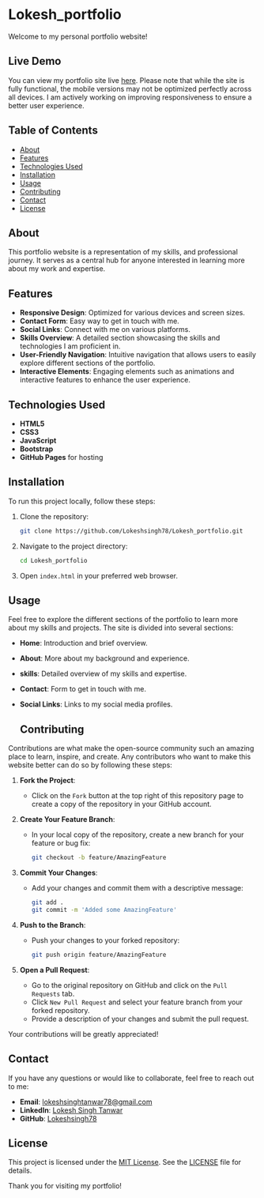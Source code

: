 # Lokesh_portfolio
Welcome to my personal portfolio website!

## Live Demo
You can view my portfolio site live [here](https://lokeshsingh78.github.io/Lokesh_portfolio/). Please note that while the site is fully functional, the mobile versions may not be optimized perfectly across all devices. I am actively working on improving responsiveness to ensure a better user experience.


## Table of Contents
- [About](#about)
- [Features](#features)
- [Technologies Used](#technologies-used)
- [Installation](#installation)
- [Usage](#usage)
- [Contributing](#contributing)
- [Contact](#contact)
- [License](#license)

## About
This portfolio website is a representation of my skills, and professional journey. It serves as a central hub for anyone interested in learning more about my work and expertise.

## Features
- **Responsive Design**: Optimized for various devices and screen sizes.
- **Contact Form**: Easy way to get in touch with me.
- **Social Links**: Connect with me on various platforms.
- **Skills Overview**: A detailed section showcasing the skills and technologies I am proficient in.
- **User-Friendly Navigation**: Intuitive navigation that allows users to easily explore different sections of the portfolio.
- **Interactive Elements**: Engaging elements such as animations and interactive features to enhance the user experience.

## Technologies Used
- **HTML5**
- **CSS3**
- **JavaScript**
- **Bootstrap** 
- **GitHub Pages** for hosting

## Installation
To run this project locally, follow these steps:

1. Clone the repository:
   ```bash
   git clone https://github.com/Lokeshsingh78/Lokesh_portfolio.git
   ```
2. Navigate to the project directory:
   ```bash
   cd Lokesh_portfolio
   ```
3. Open `index.html` in your preferred web browser.

## Usage
Feel free to explore the different sections of the portfolio to learn more about my skills and projects. The site is divided into several sections:
- **Home**: Introduction and brief overview.
- **About**: More about my background and experience.
- **skills**: Detailed overview of my skills and expertise.
- **Contact**: Form to get in touch with me.
- **Social Links**: Links to my social media profiles.

  ## Contributing
Contributions are what make the open-source community such an amazing place to learn, inspire, and create. Any contributors who want to make this website better can do so by following these steps:

1. **Fork the Project**:
   - Click on the `Fork` button at the top right of this repository page to create a copy of the repository in your GitHub account.

2. **Create Your Feature Branch**:
   - In your local copy of the repository, create a new branch for your feature or bug fix:
     ```bash
     git checkout -b feature/AmazingFeature
     ```

3. **Commit Your Changes**:
   - Add your changes and commit them with a descriptive message:
     ```bash
     git add .
     git commit -m 'Added some AmazingFeature'
     ```

4. **Push to the Branch**:
   - Push your changes to your forked repository:
     ```bash
     git push origin feature/AmazingFeature
     ```

5. **Open a Pull Request**:
   - Go to the original repository on GitHub and click on the `Pull Requests` tab.
   - Click `New Pull Request` and select your feature branch from your forked repository.
   - Provide a description of your changes and submit the pull request.

Your contributions will be greatly appreciated!


## Contact
If you have any questions or would like to collaborate, feel free to reach out to me:

- **Email**: [lokeshsinghtanwar78@gmail.com](mailto:lokeshsinghtanwar78@gmail.com)
- **LinkedIn**: [Lokesh Singh Tanwar](https://www.linkedin.com/in/lokesh-singh-6aa873264?utm_source=share&utm_campaign=share_via&utm_content=profile&utm_medium=android_app)
- **GitHub**: [Lokeshsingh78](https://github.com/Lokeshsingh78)

## License
This project is licensed under the [MIT License](LICENSE). See the [LICENSE](LICENSE) file for details.

Thank you for visiting my portfolio!
